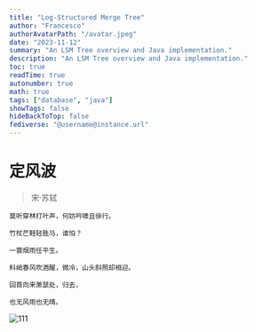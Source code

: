 ```yaml
---
title: "Log-Structured Merge Tree"
author: "Francesco"
authorAvatarPath: "/avatar.jpeg"
date: "2023-11-12"
summary: "An LSM Tree overview and Java implementation."
description: "An LSM Tree overview and Java implementation."
toc: true
readTime: true
autonumber: true
math: true
tags: ["database", "java"]
showTags: false
hideBackToTop: false
fediverse: "@username@instance.url"
---
```





# 定风波

> 宋·苏轼

~~~
莫听穿林打叶声，何妨吟啸且徐行。

竹杖芒鞋轻胜马，谁怕？

一蓑烟雨任平生。

料峭春风吹酒醒，微冷，山头斜照却相迎。

回首向来萧瑟处，归去，

也无风雨也无晴。

~~~



![111](https://cdn.jsdelivr.net/gh/LucienVen/photo-bed@main/images/20250728215731500.jpg)
